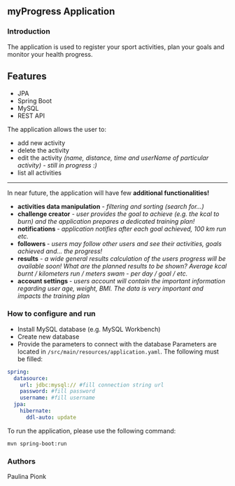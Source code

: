 ## myProgress Application

### Introduction
The application is used to register your sport activities, plan your goals and monitor your health progress. 

## Features
- JPA
- Spring Boot
- MySQL
- REST API

The application allows the user to:
- add new activity
- delete the activity
- edit the activity <i> (name, distance, time and userName of particular activity) - still in progress :) </i>
- list all activities
<hr>
In near future, the application will have few <b>additional functionalities! </b>

- <b>activities data manipulation</b><i> - filtering and sorting (search for...) </i>
- <b>challenge creator</b> <i>- user provides the goal to achieve (e.g. the kcal to burn) and the application
  prepares a dedicated training plan!</i>
- <b>notifications </b> <i>- application notifies after each goal achieved, 100 km run etc.</i>
- <b> followers </b> <i>- users may follow other users and see their activities, goals achieved and... the progress! </i>
- <b>results</b> <i> - a wide general results calculation of the users progress will be available soon! What are the planned results to be shown? Average kcal burnt
  / kilometers run / meters swam  - per day / goal / etc. </i>
- <b>account settings </b> <i>- users account will contain the important information regarding user age, weight, BMI. The data is very important and impacts the training plan </i>

### How to configure and run
- Install MySQL database (e.g. MySQL Workbench)
- Create new database
- Provide the parameters to connect with the database
Parameters are located in `/src/main/resources/application.yaml`.
The following must be filled: 

```yaml
spring:
  datasource:
    url: jdbc:mysql:// #fill connection string url 
    password: #fill password
    username: #fill username
  jpa:
    hibernate:
      ddl-auto: update
```
To run the application, please use the following command:
```shell
mvn spring-boot:run
```

### Authors
Paulina Pionk
